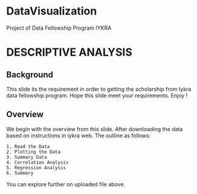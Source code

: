 # DataVisualization
Project of Data Fellowship Program IYKRA

# DESCRIPTIVE ANALYSIS
## Background

This slide its the requirement in order to getting the scholarship from Iykra data fellowship program. Hope this slide meet your requirements. Enjoy !

## Overview

We begin with the overview from this slide. After downloading the data based on instructions in iykra web. The outline as follows:

    1. Read the Data
    2. Plotting the Data
    3. Summary Data
    4. Correlation Analysis
    5. Regression Analysis
    6. Summary
    
You can explore further on uploaded file above.


